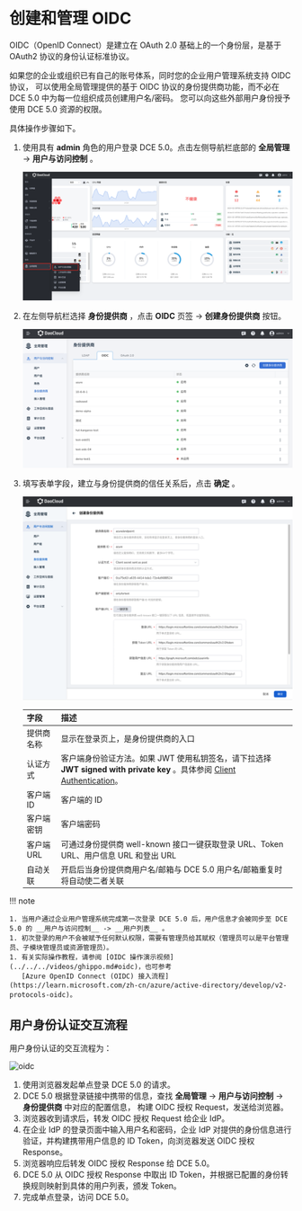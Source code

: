 # 创建和管理 OIDC

OIDC（OpenID Connect）是建立在 OAuth 2.0 基础上的一个身份层，是基于 OAuth2 协议的身份认证标准协议。

如果您的企业或组织已有自己的账号体系，同时您的企业用户管理系统支持 OIDC 协议，
可以使用全局管理提供的基于 OIDC 协议的身份提供商功能，而不必在 DCE 5.0 中为每一位组织成员创建用户名/密码。
您可以向这些外部用户身份授予使用 DCE 5.0 资源的权限。

具体操作步骤如下。

1. 使用具有 __admin__ 角色的用户登录 DCE 5.0。点击左侧导航栏底部的 __全局管理__ -> __用户与访问控制__ 。

    ![全局管理](../../images/access.png)

2. 在左侧导航栏选择 __身份提供商__ ，点击 __OIDC__ 页签 -> **创建身份提供商** 按钮。

    ![点击创建按钮](../../images/oidc-button.png)

3. 填写表单字段，建立与身份提供商的信任关系后，点击 __确定__ 。

    ![填写表单](../../images/oidc02.png)

    | 字段       | 描述                                                         |
    | ---------- | ------------------------------------------------------------ |
    | 提供商名称 | 显示在登录页上，是身份提供商的入口                           |
    | 认证方式   | 客户端身份验证方法。如果 JWT 使用私钥签名，请下拉选择 __JWT signed with private key__ 。具体参阅 [Client Authentication](https://openid.net/specs/openid-connect-core-1_0.html#ClientAuthentication)。 |
    | 客户端 ID  | 客户端的 ID                                                  |
    | 客户端密钥 | 客户端密码                                                   |
    | 客户端 URL | 可通过身份提供商 well-known 接口一键获取登录 URL、Token URL、用户信息 URL 和登出 URL |
    | 自动关联   | 开启后当身份提供商用户名/邮箱与 DCE 5.0 用户名/邮箱重复时将自动使二者关联 |

!!! note

    1. 当用户通过企业用户管理系统完成第一次登录 DCE 5.0 后，用户信息才会被同步至 DCE 5.0 的 __用户与访问控制__ -> __用户列表__ 。
    1. 初次登录的用户不会被赋予任何默认权限，需要有管理员给其赋权（管理员可以是平台管理员、子模块管理员或资源管理员）。
    1. 有关实际操作教程，请参阅 [OIDC 操作演示视频](../../../videos/ghippo.md#oidc)，也可参考
       [Azure OpenID Connect (OIDC) 接入流程](https://learn.microsoft.com/zh-cn/azure/active-directory/develop/v2-protocols-oidc)。

## 用户身份认证交互流程

用户身份认证的交互流程为：

![oidc](https://docs.daocloud.io/daocloud-docs-images/docs/ghippo/images/oidc01.png)

1. 使用浏览器发起单点登录 DCE 5.0 的请求。
1. DCE 5.0 根据登录链接中携带的信息，查找 __全局管理__ -> __用户与访问控制__ -> __身份提供商__ 中对应的配置信息，
   构建 OIDC 授权 Request，发送给浏览器。
1. 浏览器收到请求后，转发 OIDC 授权 Request 给企业 IdP。
1. 在企业 IdP 的登录页面中输入用户名和密码，企业 IdP 对提供的身份信息进行验证，并构建携带用户信息的 ID Token，向浏览器发送 OIDC 授权 Response。
1. 浏览器响应后转发 OIDC 授权 Response 给 DCE 5.0。
1. DCE 5.0 从 OIDC 授权 Response 中取出 ID Token，并根据已配置的身份转换规则映射到具体的用户列表，颁发 Token。
1. 完成单点登录，访问 DCE 5.0。
